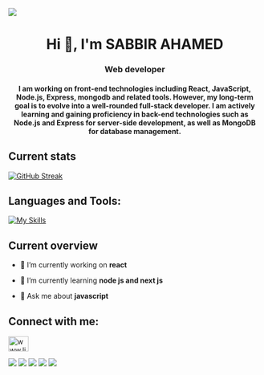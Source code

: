 ![](https://media.licdn.com/dms/image/D5616AQHGoKPnnrOh2w/profile-displaybackgroundimage-shrink_350_1400/0/1702121479337?e=1707350400&v=beta&t=9hmEnP-_aPwOUkeniBhWeUN8SAJmraP4Yu6PQCZZ4YI)
<h1 align="center">Hi 👋, I'm SABBIR AHAMED</h1>
<h3 align="center">Web developer</h3>
<h4 align="center">I am working on front-end technologies including React, JavaScript, Node.js, Express, mongodb and related tools. However, my long-term goal is to evolve into a well-rounded full-stack developer. I am actively learning and gaining proficiency in back-end technologies such as Node.js and Express for server-side development, as well as MongoDB for database management. </h4>

## Current stats
[![GitHub Streak](https://github-readme-streak-stats.herokuapp.com?user=sabbir20201&theme=dark&border_radius=4.6)](https://git.io/streak-stats)

## Languages and Tools:
[![My Skills](https://skillicons.dev/icons?i=html,css,js,react,nodejs,express,mongodb,&perline=3)](https://skillicons.dev)

## Current overview
- 🔭 I’m currently working on **react**

- 🌱 I’m currently learning **node js and next js**

- 💬 Ask me about **javascript**
  
##  Connect with me:
<p align="left">
<a href="https://linkedin.com/in/www.linkedin.com/in/sabbir-sarkar-65356b1aa" target="blank"><img align="center" src="https://raw.githubusercontent.com/rahuldkjain/github-profile-readme-generator/master/src/images/icons/Social/linked-in-alt.svg" alt="www.linkedin.com/in/sabbir-sarkar-65356b1aa" height="30" width="40" /></a>


![](http://github-profile-summary-cards.vercel.app/api/cards/profile-details?username=sabbir20201&theme=dark)
![](http://github-profile-summary-cards.vercel.app/api/cards/repos-per-language?username=sabbir20201&theme=dark)
![](http://github-profile-summary-cards.vercel.app/api/cards/most-commit-language?username=sabbir20201&theme=dark)
![](http://github-profile-summary-cards.vercel.app/api/cards/stats?username=sabbir20201&theme=dark)
![](http://github-profile-summary-cards.vercel.app/api/cards/productive-time?username=sabbir20201&theme=dark&utcOffset=8)
